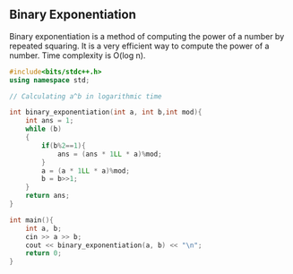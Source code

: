 ## Binary Exponentiation

Binary exponentiation is a method of computing the power of a number by repeated squaring. It is a very efficient way to compute the power of a number. Time complexity is O(log n).

```cpp
#include<bits/stdc++.h>
using namespace std;

// Calculating a^b in logarithmic time

int binary_exponentiation(int a, int b,int mod){
    int ans = 1;
    while (b)
    {
        if(b%2==1){
            ans = (ans * 1LL * a)%mod;
        }
        a = (a * 1LL * a)%mod;
        b = b>>1;
    }
    return ans;
}

int main(){
    int a, b;
    cin >> a >> b;
    cout << binary_exponentiation(a, b) << "\n";
    return 0;
}

```
